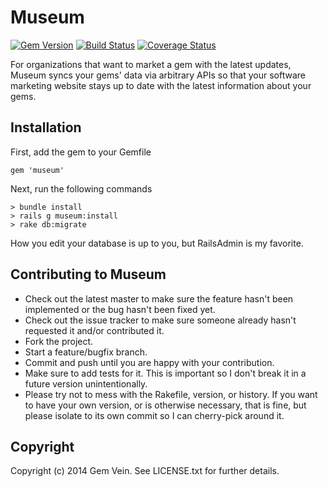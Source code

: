 Museum
===========

[![Gem Version](https://badge.fury.io/rb/museum.svg)](http://badge.fury.io/rb/museum)
[![Build Status](https://travis-ci.org/gemvein/museum.svg)](https://travis-ci.org/gemvein/museum)
[![Coverage Status](https://coveralls.io/repos/gemvein/museum/badge.png)](https://coveralls.io/r/gemvein/museum)

For organizations that want to market a gem with the latest updates, Museum syncs your gems' data via arbitrary APIs so that your software marketing website stays up to date with the latest information about your gems.

Installation
----------------------------

First, add the gem to your Gemfile

    gem 'museum'

Next, run the following commands

    > bundle install
    > rails g museum:install
    > rake db:migrate

How you edit your database is up to you, but RailsAdmin is my favorite.

Contributing to Museum
----------------------------

* Check out the latest master to make sure the feature hasn't been implemented or the bug hasn't been fixed yet.
* Check out the issue tracker to make sure someone already hasn't requested it and/or contributed it.
* Fork the project.
* Start a feature/bugfix branch.
* Commit and push until you are happy with your contribution.
* Make sure to add tests for it. This is important so I don't break it in a future version unintentionally.
* Please try not to mess with the Rakefile, version, or history. If you want to have your own version, or is otherwise necessary, that is fine, but please isolate to its own commit so I can cherry-pick around it.

Copyright
---------

Copyright (c) 2014 Gem Vein. See LICENSE.txt for further details.

